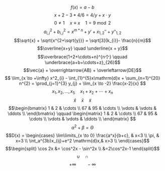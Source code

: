$$f(x) = a - b$$
$$ x+2-3*4/6=4/y + x\cdot y $$
$$ 0 \neq 1 \quad x \equiv x \quad 1 = 9 \bmod 2$$
$$a_{i,j}^{2}+b_{i,j}^{2}=x^{m*n} + y' + x_{1,2}'' + y''_{1,2}$$
$$\sqrt{x} + \sqrt{x^{2+\sqrt{y}}} = \sqrt[3]{k_{i}}- \frac{n}{m}$$
$$\overline{x+y} \quad \underline{x + y}$$
$$\overbrace{1+2+\cdots+n}^{n个} \qquad \underbrace{a+b+\cdots+z}_{26}$$
$$\vec{a} + \overrightarrow{AB} + \overleftarrow{DE}$$
$$  \lim_{x \to +\infty} x^2_{i} - \int_{1}^{5}x\mathrm{d}x + \sum_{n=1}^{20} n^{2} = \prod_{j=1}^{3} y_{j}  + \lim_{x \to -2} \frac{x-2}{x} $$
$$ x_{1},x_{2},\ldots,x_{5}  \quad x_{1} + x_{2} + \cdots + x_{n} $$
$$ \hat{x}\quad \bar{x} \quad \tilde{x}$$
$$\begin{bmatrix}
1 & 2 & \cdots \\
67 & 95 & \cdots \\
\vdots  & \vdots & \ddots \\
\end{bmatrix}
\qquad
\begin{matrix}
1 & 2 & \cdots \\
67 & 95 & \cdots \\
\vdots  & \vdots & \ddots \\
\end{matrix}
$$
$$ \alpha^{2} + \beta = \Theta  $$
$$D(x) = \begin{cases}
\lim\limits_{x \to 0} \frac{a^x}{b+c}, & x<3 \\
\pi, & x=3 \\
\int_a^{3b}x_{ij}+e^2 \mathrm{d}x,& x>3 \\
\end{cases}$$
$$\begin{split}
\cos 2x &= \cos^2x - \sin^2x \\
&=2\cos^2x-1
\end{split}$$
$$\cup\quad \cap$$
$$+\infty \quad\quad-\infty$$